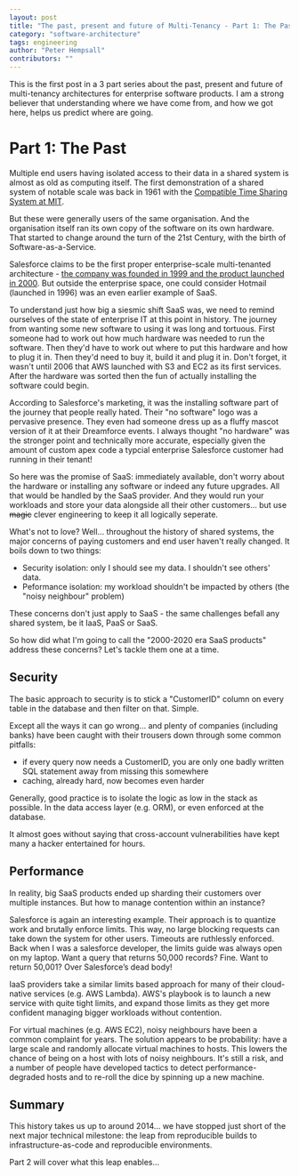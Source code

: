 ```yaml
---
layout: post
title: "The past, present and future of Multi-Tenancy - Part 1: The Past"
category: "software-architecture"
tags: engineering
author: "Peter Hempsall"
contributors: ""
---
```


This is the first post in a 3 part series about the past, present and future of multi-tenancy architectures for enterprise software products. I am a strong believer that understanding where we have come from, and how we got here, helps us predict where are going.

# Part 1: The Past

Multiple end users having isolated access to their data in a shared system is almost as old as computing itself. The first demonstration of a shared system of notable scale was back in 1961 with the [Compatible Time Sharing System at MIT](https://multicians.org/thvv/compatible-time-sharing-system.pdf).

But these were generally users of the same organisation. And the organisation itself ran its own copy of the software on its own hardware. That started to change around the turn of the 21st Century, with the birth of Software-as-a-Service. 

Salesforce claims to be the first proper enterprise-scale multi-tenanted architecture - [the company was founded in 1999 and the product launched in 2000](https://www.salesforceben.com/salesforce-history/). But outside the enterprise space, one could consider Hotmail (launched in 1996) was an even earlier example of SaaS.

To understand just how big a siesmic shift SaaS was, we need to remind ourselves of the state of enterprise IT at this point in history. The journey from wanting some new software to using it was long and tortuous. First someone had to work out how much hardware was needed to run the software. Then they'd have to work out where to put this hardware and how to plug it in. Then they'd need to buy it, build it and plug it in. Don't forget, it wasn't until 2006 that AWS launched with S3 and EC2 as its first services. After the hardware was sorted then the fun of actually installing the software could begin.

According to Salesforce's marketing, it was the installing software part of the journey that people really hated. Their "no software" logo was a pervasive presence. They even had someone dress up as a fluffy mascot version of it at their Dreamforce events. I always thought "no hardware" was the stronger point and technically more accurate, especially given the amount of custom apex code a typcial enterprise Salesforce customer had running in their tenant! 

So here was the promise of SaaS: immediately available, don't worry about the hardware or installing any software or indeed any future upgrades. All that would be handled by the SaaS provider. And they would run your workloads and store your data alongside all their other customers... but use ~~magic~~ clever engineering to keep it all logically seperate. 

What's not to love? Well... throughout the history of shared systems, the major concerns of paying customers and end user haven't really changed. It boils down to two things:
 - Security isolation: only I should see my data. I shouldn't see others' data.
 - Peformance isolation: my workload shouldn't be impacted by others (the "noisy neighbour" problem)


These concerns don't just apply to SaaS - the same challenges befall any shared system, be it IaaS, PaaS or SaaS. 

So how did what I'm going to call the "2000-2020 era SaaS products" address these concerns? Let's tackle them one at a time.

## Security
The basic approach to security is to stick a "CustomerID" column on every table in the database and then filter on that. Simple.

Except all the ways it can go wrong... and plenty of companies (including banks) have been caught with their trousers down through some common pitfalls:
 - if every query now needs a CustomerID, you are only one badly written SQL statement away from missing this somewhere
 - caching, already hard, now becomes even harder 
 
Generally, good practice is to isolate the logic as low in the stack as possible. In the data access layer (e.g. ORM), or even enforced at the database. 

It almost goes without saying that cross-account vulnerabilities have kept many a hacker entertained for hours.


## Performance
In reality, big SaaS products ended up sharding their customers over multiple instances. But how to manage contention within an instance?

Salesforce is again an interesting example. Their approach is to quantize work and brutally enforce limits. This way, no large blocking requests can take down the system for other users. Timeouts are ruthlessly enforced. Back when I was a salesforce developer, the limits guide was always open on my laptop. Want a query that returns 50,000 records? Fine. Want to return 50,001? Over Salesforce’s dead body!

IaaS providers take a similar limits based approach for many of their cloud-native services (e.g. AWS Lambda). AWS's playbook is to launch a new service with quite tight limits, and expand those limits as they get more confident managing bigger workloads without contention. 

For virtual machines (e.g. AWS EC2), noisy neighbours have been a common complaint for years. The solution appears to be probability: have a large scale and randomly allocate virtual machines to hosts. This lowers the chance of being on a host with lots of noisy neighbours. It's still a risk, and a number of people have developed tactics to detect performance-degraded hosts and to re-roll the dice by spinning up a new machine. 


## Summary
This history takes us up to around 2014... we have stopped just short of the next major technical milestone: the leap from reproducible builds to infrastructure-as-code and reproducible environments. 

Part 2 will cover what this leap enables... 

